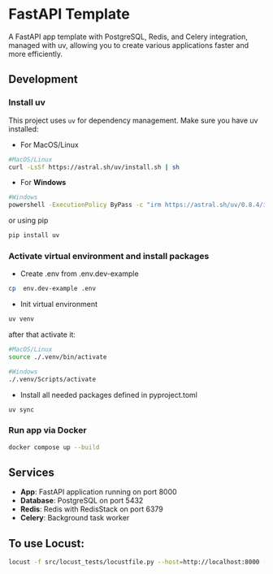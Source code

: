 # FastAPI Template

A FastAPI app template with PostgreSQL, Redis, and Celery integration, managed with uv,
allowing you to create various applications faster and more efficiently.

## Development

### Install uv

This project uses `uv` for dependency management. Make sure you have uv installed:
- For MacOS/Linux
```bash
#MacOS/Linux
curl -LsSf https://astral.sh/uv/install.sh | sh
```
- For **Windows**
```bash
#Windows
powershell -ExecutionPolicy ByPass -c "irm https://astral.sh/uv/0.8.4/install.ps1 | iex"
```
or using pip
```bash
pip install uv
```
### Activate virtual environment and install packages

- Create .env from .env.dev-example
```bash
cp  env.dev-example .env
```

- Init virtual environment

```bash
uv venv
```

after that activate it:
```bash
#MacOS/Linux
source ./.venv/bin/activate

#Windows
./.venv/Scripts/activate
```
- Install all needed packages defined in pyproject.toml
```bash
uv sync
```

### Run app via Docker
```bash
docker compose up --build
```


## Services

- **App**: FastAPI application running on port 8000
- **Database**: PostgreSQL on port 5432
- **Redis**: Redis with RedisStack on port 6379
- **Celery**: Background task worker

## To use Locust:

```bash
locust -f src/locust_tests/locustfile.py --host=http://localhost:8000 -u 20 -r 5 -t 120s --headless --html=report.html
```